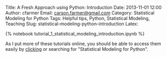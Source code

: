 Title: A Fresh Approach using Python: Introduction
Date: 2013-11-01 12:00
Author: cfarmer
Email: carson.farmer@gmail.com
Category: Statistical Modeling for Python
Tags: Helpful tips, Python, Statistical Modeling, Teaching
Slug: statistical-modeling-python-introduction
Latex:

{% notebook tutorial_1_statistical_modeling_introduction.ipynb %}

As I put more of these tutorials online, you should be able to access 
them easily by [clicking]({category}statistical-modeling-for-python}) 
or searching for "Statistical Modeling for Python".

